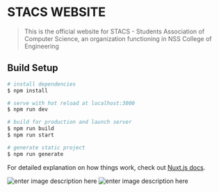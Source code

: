 # STACS WEBSITE
 
> This is the official website for STACS - Students Association of Computer Science, an organization functioning in NSS College of Engineering

## Build Setup

```bash
# install dependencies
$ npm install 

# serve with hot reload at localhost:3000
$ npm run dev

# build for production and launch server
$ npm run build
$ npm run start

# generate static project
$ npm run generate
```

For detailed explanation on how things work, check out [Nuxt.js docs](https://nuxtjs.org).

![enter image description here](https://github.com/stacsnssce.png?size=50) ![enter image description here](https://github.com/nuxt.png?size=50)

